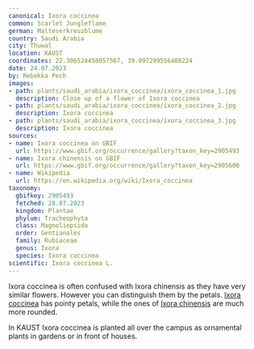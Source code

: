 ```yaml
---
canonical: Ixora coccinea
common: Scarlet Jungleflame
german: Malteserkreuzblume
country: Saudi Arabia
city: Thuwal
location: KAUST
coordinates: 22.306524458057567, 39.097299556408224
date: 24.07.2023
by: Rebekka Pech
images:
- path: plants/saudi_arabia/ixora_coccinea/ixora_coccinea_1.jpg
  description: Close up of a flower of Ixora coccinea
- path: plants/saudi_arabia/ixora_coccinea/ixora_coccinea_2.jpg
  description: Ixora coccinea
- path: plants/saudi_arabia/ixora_coccinea/ixora_coccinea_3.jpg
  description: Ixora coccinea
sources:
- name: Ixora coccinea on GBIF
  url: https://www.gbif.org/occurrence/gallery?taxon_key=2905493
- name: Ixora chinensis on GBIF
  url: https://www.gbif.org/occurrence/gallery?taxon_key=2905600
- name: Wikipedia
  url: https://en.wikipedia.org/wiki/Ixora_coccinea
taxonomy:
  gbifkey: 2905493
  fetched: 28.07.2023
  kingdom: Plantae
  phylum: Tracheophyta
  class: Magnoliopsida
  order: Gentianales
  family: Rubiaceae
  genus: Ixora
  species: Ixora coccinea
scientific: Ixora coccinea L.
---
```


Ixora coccinea is often confused with Ixora chinensis as they have very similar flowers. However you can distinguish them by the petals. <a class="plink" href="https://www.gbif.org/occurrence/gallery?taxon_key=2905493">Ixora coccinea</a> has pointy petals, while the ones of <a class="plink" href="https://www.gbif.org/occurrence/gallery?taxon_key=2905600">Ixora chinensis</a> are much more rounded.

In KAUST Ixora coccinea is planted all over the campus as ornamental plants in gardens or in front of houses.
